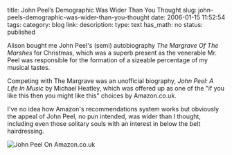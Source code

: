 title: John Peel’s Demographic Was Wider Than You Thought
slug: john-peels-demographic-was-wider-than-you-thought
date: 2006-01-15 11:52:54
tags: 
category: blog
link: 
description: 
type: text
has_math: no
status: published

Alison bought me John Peel's (semi) autobiography *The Margrave Of The Marshes* for Christmas, which was a superb present as the venerable Mr. Peel was responsible for the formation of a sizeable percentage of my musical tastes.

Competing with The Margrave was an unofficial biography, *John Peel: A Life In Music* by Michael Heatley, which was offered up as one of the "if you like this then you might like this" choices by Amazon.co.uk.

<!-- TEASER_END -->

I've no idea how Amazon's recommendations system works but obviously the appeal of John Peel, no pun intended, was wider than I thought, including even those solitary souls with an interest in below the belt hairdressing.

![John Peel On Amazon.co.uk](/wp-content/uploads/2006/05/AmazonJohnPeel.jpg)



